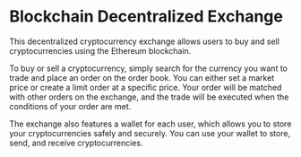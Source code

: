# Blockchain Decentralized Exchange 

This decentralized cryptocurrency exchange allows users to buy and sell cryptocurrencies using the Ethereum blockchain. 

To buy or sell a cryptocurrency, simply search for the currency you want to trade and place an order on the order book. You can either set a market price or create a limit order at a specific price. Your order will be matched with other orders on the exchange, and the trade will be executed when the conditions of your order are met.

The exchange also features a wallet for each user, which allows you to store your cryptocurrencies safely and securely. You can use your wallet to store, send, and receive cryptocurrencies.
